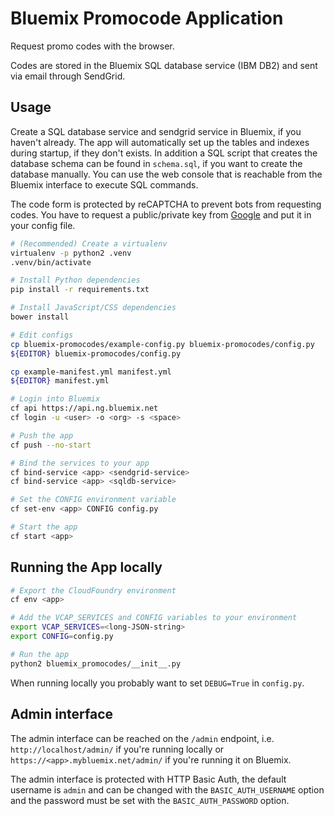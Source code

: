 Bluemix Promocode Application
=============================
Request promo codes with the browser.

Codes are stored in the Bluemix SQL database service (IBM DB2) and sent via email through SendGrid.

Usage
-----
Create a SQL database service and sendgrid service in Bluemix, if you haven't already.
The app will automatically set up the tables and indexes during startup,
if they don't exists.
In addition a SQL script that creates the database schema can be found in
`schema.sql`, if you want to create the database manually.
You can use the web console that is reachable from the Bluemix interface to
execute SQL commands.

The code form is protected by reCAPTCHA to prevent bots from requesting codes.
You have to request a public/private key from
[Google](https://www.google.com/recaptcha/admin)
and put it in your config file.

```bash
# (Recommended) Create a virtualenv
virtualenv -p python2 .venv
.venv/bin/activate

# Install Python dependencies
pip install -r requirements.txt

# Install JavaScript/CSS dependencies
bower install

# Edit configs
cp bluemix-promocodes/example-config.py bluemix-promocodes/config.py
${EDITOR} bluemix-promocodes/config.py

cp example-manifest.yml manifest.yml
${EDITOR} manifest.yml

# Login into Bluemix
cf api https://api.ng.bluemix.net
cf login -u <user> -o <org> -s <space>

# Push the app
cf push --no-start

# Bind the services to your app
cf bind-service <app> <sendgrid-service>
cf bind-service <app> <sqldb-service>

# Set the CONFIG environment variable
cf set-env <app> CONFIG config.py

# Start the app
cf start <app>
```

Running the App locally
-----------------------
```bash
# Export the CloudFoundry environment
cf env <app>

# Add the VCAP_SERVICES and CONFIG variables to your environment
export VCAP_SERVICES=<long-JSON-string>
export CONFIG=config.py

# Run the app
python2 bluemix_promocodes/__init__.py
```

When running locally you probably want to set `DEBUG=True` in `config.py`. 

Admin interface
---------------
The admin interface can be reached on the `/admin` endpoint, i.e.
`http://localhost/admin/` if you're running locally or
`https://<app>.mybluemix.net/admin/` if you're running it on Bluemix.

The admin interface is protected with HTTP Basic Auth, the default username is
`admin` and can be changed with the `BASIC_AUTH_USERNAME` option and the
password must be set with the `BASIC_AUTH_PASSWORD` option.
